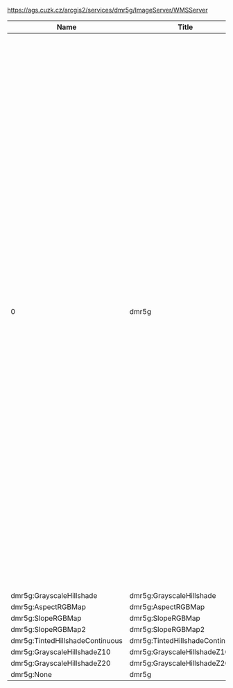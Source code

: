 https://ags.cuzk.cz/arcgis2/services/dmr5g/ImageServer/WMSServer

|Name|Title|Abstract|
|--|--|--|
|0|dmr5g|Digitální model reliefu České republiky 5. generace (DMR 5G) představuje zobrazení přirozeného nebo lidskou činností upraveného zemského povrchu v digitálním tvaru ve formě výšek diskrétních bodů v nepravidelné trojúhelníkové síti (TIN) bodů o souřadnicích X,Y,H, kde H reprezentuje nadmořskou výšku ve výškovém referenčním systému Balt po vyrovnání (Bpv) s úplnou střední chybou výšky 0,18 m v odkrytém terénu a 0,3 m v zalesněném terénu. Model vznikl z dat pořízených metodou leteckého laserového skenování výškopisu území České republiky v letech 2009 až 2013. DMR 5G je určen k analýzám terénních poměrů lokálního charakteru a rozsahu, např. při projektování pozemkových úprav, plánování a projektování dopravních, vodohospodářských a pozemních staveb, modelování přírodních jevů lokálního charakteru, apod. DMR 5G je základní zdrojovou databází pro tvorbu vrstevnic určených pro mapy velkých měřítek a počítačové vizualizace výškopisu v územně orientovaných informačních systémech vysoké úrovně podrobnosti.|
|dmr5g:GrayscaleHillshade|dmr5g:GrayscaleHillshade||
|dmr5g:AspectRGBMap|dmr5g:AspectRGBMap||
|dmr5g:SlopeRGBMap|dmr5g:SlopeRGBMap||
|dmr5g:SlopeRGBMap2|dmr5g:SlopeRGBMap2||
|dmr5g:TintedHillshadeContinuous|dmr5g:TintedHillshadeContinuous||
|dmr5g:GrayscaleHillshadeZ10|dmr5g:GrayscaleHillshadeZ10||
|dmr5g:GrayscaleHillshadeZ20|dmr5g:GrayscaleHillshadeZ20||
|dmr5g:None|dmr5g||
